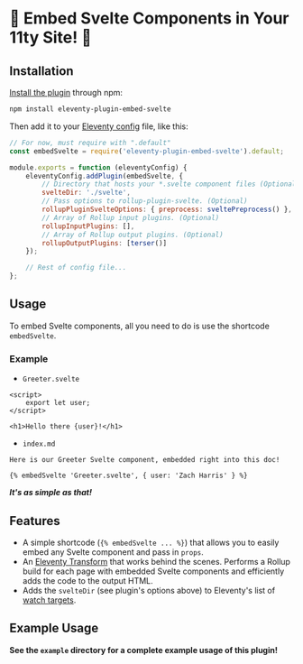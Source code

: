 # 🎉 Embed Svelte Components in Your 11ty Site! 🎉

## Installation

[Install the plugin](https://www.11ty.dev/docs/plugins/#adding-a-plugin) through npm:

```sh
npm install eleventy-plugin-embed-svelte
```

Then add it to your [Eleventy config](https://www.11ty.dev/docs/config/) file, like this:

```javascript
// For now, must require with ".default"
const embedSvelte = require('eleventy-plugin-embed-svelte').default;

module.exports = function (eleventyConfig) {
    eleventyConfig.addPlugin(embedSvelte, {
        // Directory that hosts your *.svelte component files (Optional)
        svelteDir: './svelte',
        // Pass options to rollup-plugin-svelte. (Optional)
        rollupPluginSvelteOptions: { preprocess: sveltePreprocess() },
        // Array of Rollup input plugins. (Optional)
        rollupInputPlugins: [],
        // Array of Rollup output plugins. (Optional)
        rollupOutputPlugins: [terser()]
    });

    // Rest of config file...
};
```

## Usage

To embed Svelte components, all you need to do is use the shortcode `embedSvelte`.

### Example

- `Greeter.svelte`

```svelte
<script>
    export let user;
</script>

<h1>Hello there {user}!</h1>
```

- `index.md`

```nunjucks
Here is our Greeter Svelte component, embedded right into this doc!

{% embedSvelte 'Greeter.svelte', { user: 'Zach Harris' } %}
```

**_It's as simple as that!_**

## Features

- A simple shortcode (`{% embedSvelte ... %}`) that allows you to easily embed any Svelte component and pass in `props`.
- An [Eleventy Transform](https://www.11ty.dev/docs/config/#transforms) that works behind the scenes. Performs a Rollup build for each page with embedded Svelte components and efficiently adds the code to the output HTML.
- Adds the `svelteDir` (see plugin's options above) to Eleventy's list of [watch targets](https://www.11ty.dev/docs/config/#add-your-own-watch-targets).

## Example Usage
**See the `example` directory for a complete example usage of this plugin!**
